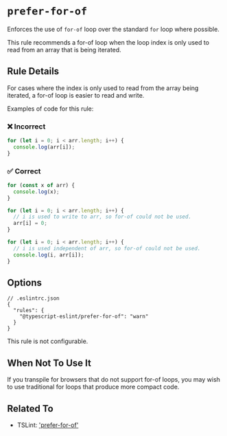 # `prefer-for-of`

Enforces the use of `for-of` loop over the standard `for` loop where possible.

This rule recommends a for-of loop when the loop index is only used to read from an array that is being iterated.

## Rule Details

For cases where the index is only used to read from the array being iterated, a for-of loop is easier to read and write.

Examples of code for this rule:

<!--tabs-->

### ❌ Incorrect

```js
for (let i = 0; i < arr.length; i++) {
  console.log(arr[i]);
}
```

### ✅ Correct

```js
for (const x of arr) {
  console.log(x);
}

for (let i = 0; i < arr.length; i++) {
  // i is used to write to arr, so for-of could not be used.
  arr[i] = 0;
}

for (let i = 0; i < arr.length; i++) {
  // i is used independent of arr, so for-of could not be used.
  console.log(i, arr[i]);
}
```

## Options

```jsonc
// .eslintrc.json
{
  "rules": {
    "@typescript-eslint/prefer-for-of": "warn"
  }
}
```

This rule is not configurable.

## When Not To Use It

If you transpile for browsers that do not support for-of loops, you may wish to use traditional for loops that produce more compact code.

## Related To

- TSLint: ['prefer-for-of'](https://palantir.github.io/tslint/rules/prefer-for-of/)
